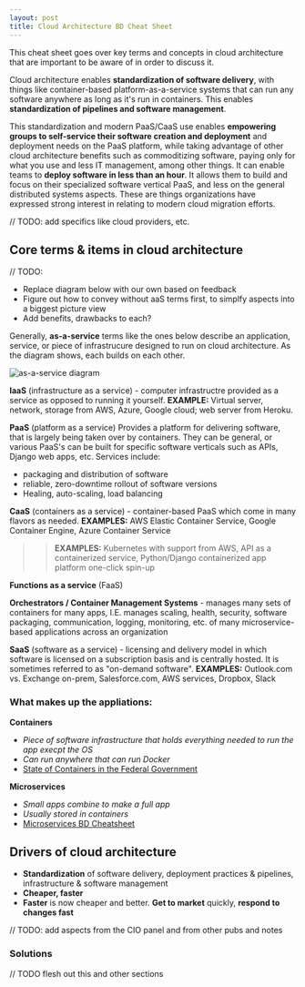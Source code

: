 ```yaml
---
layout: post
title: Cloud Architecture BD Cheat Sheet
---
```


This cheat sheet goes over key terms and concepts in cloud architecture that are important to be aware of in order to discuss it.

Cloud architecture enables **standardization of software delivery**, with things like container-based platform-as-a-service systems that can run any software anywhere as long as it's run in containers. This enables **standardization of pipelines and software management**.

This standardization and modern PaaS/CaaS use enables **empowering groups to self-service their software creation and deployment** and deployment needs on the PaaS platform, while taking advantage of other cloud architecture benefits such as commoditizing software, paying only for what you use and less IT management, among other things. It can enable teams to **deploy software in less than an hour**. It allows them to build and focus on their specialized software vertical PaaS, and less on the general distributed systems aspects. These are things organizations have expressed strong interest in relating to modern cloud migration efforts.

// TODO: add specifics like cloud providers, etc.

## Core terms & items in cloud architecture

// TODO: 
  - Replace diagram below with our own based on feedback
  - Figure out how to convey without aaS terms first, to simplfy aspects into a biggest picture view
  - Add benefits, drawbacks to each?

Generally, **as-a-service** terms like the ones below describe an application, service, or piece of infrastrucure designed to run on cloud architecture. As the diagram shows, each builds on each other.

![as-a-service diagram](https://carlfreemandotnet.files.wordpress.com/2017/02/azure-on-premises-vs-iaas-vs-paas-vs-saas.png?w=648)

**IaaS** (infrastructure as a service) - computer infrastructre provided as a service as opposed to running it yourself. **EXAMPLE:** Virtual server, network, storage from AWS, Azure, Google cloud; web server from Heroku.

**PaaS** (platform as a service) Provides a platform for delivering software, that is largely being taken over by containers. They can be general, or various PaaS's can be built for specific software verticals such as APIs, Django web apps, etc.  Services include:

* packaging and distribution of software
* reliable, zero-downtime rollout of software versions
* Healing, auto-scaling, load balancing

**CaaS** (containers as a service) - container-based PaaS which come in many flavors as needed. **EXAMPLES:** AWS Elastic Container Service, Google Container Engine, Azure Container Service

> > **EXAMPLES:** Kubernetes with support from AWS, API as a containerized service, Python/Django containerized app platform one-click spin-up

**Functions as a service** (FaaS)

**Orchestrators / Container Management Systems** - manages many sets of containers for many apps, I.E. manages scaling, health, security, software packaging, communication, logging, monitoring, etc. of many microservice-based applications across an organization

**SaaS** (software as a service) - licensing and delivery model in which software is licensed on a subscription basis and is centrally hosted. It is sometimes referred to as "on-demand software". **EXAMPLES:** Outlook.com vs. Exchange on-prem, Salesforce.com, AWS services, Dropbox, Slack

### What makes up the appliations:

**Containers**
* *Piece of software infrastructure that holds everything needed to run the app execpt the OS*
* *Can run anywhere that can run Docker*
* [State of Containers in the Federal Government](2018-04-12-state-of-containers-in-federal.md)

**Microservices**
* *Small apps combine to make a full app*
* *Usually stored in containers*
* [Microservices BD Cheatsheet](https://excellaco.sharepoint.com/internal/marketing/marketing2017/Legacy/Shared%20Documents/Capabilities%20info/Microservices%20Business%20Development%20Cheat%20Sheet.pdf#search=cheat%20sheet)

## Drivers of cloud architecture

* **Standardization** of software delivery, deployment practices & pipelines, infrastructure & software management
* **Cheaper, faster**
* **Faster** is now cheaper and better. **Get to market** quickly, **respond to changes fast**

// TODO: add aspects from the CIO panel and from other pubs and notes

### Solutions

// TODO flesh out this and other sections